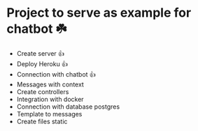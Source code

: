 # Project to serve as example for chatbot ☘️

- Create server 👍
- Deploy Heroku 👍
- Connection with chatbot 👍
- Messages with context
- Create controllers
- Integration with docker
- Connection with database postgres
- Template to messages
- Create files static
